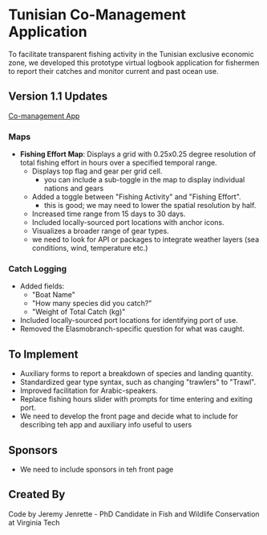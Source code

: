 # Tunisian Co-Management Application

To facilitate transparent fishing activity in the Tunisian exclusive economic zone, we developed this prototype virtual logbook application for fishermen to report their catches and monitor current and past ocean use.

## Version 1.1 Updates
[Co-management App](https://sp2.cs.vt.edu/shiny/comanage/)
### Maps
- **Fishing Effort Map**: Displays a grid with 0.25x0.25 degree resolution of total fishing effort in hours over a specified temporal range.
  - Displays top flag and gear per grid cell.
      - you can include a sub-toggle in the map to display individual nations and gears 
  - Added a toggle between "Fishing Activity" and "Fishing Effort".
      - this is good; we may need to lower the spatial resolution by half.
  - Increased time range from 15 days to 30 days.
  - Included locally-sourced port locations with anchor icons.
  - Visualizes a broader range of gear types.
  - we need to look for API or packages to integrate weather layers (sea conditions, wind, temperature etc.) 

### Catch Logging
- Added fields:
  - "Boat Name"
  - "How many species did you catch?"
  - "Weight of Total Catch (kg)"
- Included locally-sourced port locations for identifying port of use.
- Removed the Elasmobranch-specific question for what was caught.

## To Implement
- Auxiliary forms to report a breakdown of species and landing quantity.
- Standardized gear type syntax, such as changing "trawlers" to "Trawl".
- Improved facilitation for Arabic-speakers.
- Replace fishing hours slider with prompts for time entering and exiting port.
- We need to develop the front page and decide what to include for describing teh app and auxiliary info useful to users 
## Sponsors
 - We need to include sponsors in teh front page
## Created By
Code by Jeremy Jenrette - PhD Candidate in Fish and Wildlife Conservation at Virginia Tech

